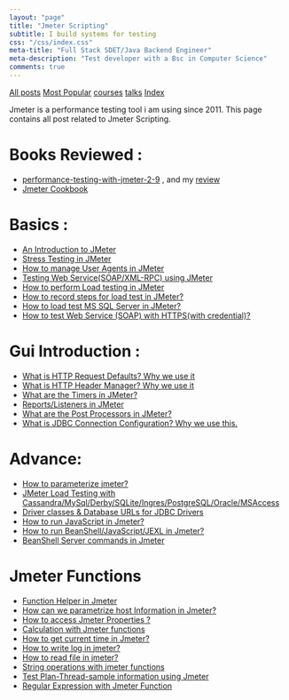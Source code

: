 ```yaml
---
layout: "page"
title: "Jmeter Scripting"
subtitle: I build systems for testing
css: "/css/index.css"
meta-title: "Full Stack SDET/Java Backend Engineer"
meta-description: "Test developer with a Bsc in Computer Science"
comments: true
---
```

<div class="list-filters">
    <a href="/" class="list-filter filter-selected">All posts</a>
    <a href="/popular" class="list-filter">Most Popular</a>
    <a href="/courses" class="list-filter">courses</a>
	<a href="/talks" class="list-filter">talks</a>
    <a href="/tags" class="list-filter">Index</a>
</div>

Jmeter is a performance testing tool i am using since 2011. This page contains all post related to Jmeter Scripting.

# Books Reviewed : 
- [performance-testing-with-jmeter-2-9](https://www.packtpub.com/application-development/performance-testing-jmeter-29) , and my [review](https://shantonusarker.blogspot.com/2013/09/Performance-Testing-With-JMeter-2.9-Review.html)
- [Jmeter Cookbook](https://www.packtpub.com/application-development/jmeter-cookbook)

# Basics :
- [An Introduction to JMeter](http://shantonusarker.blogspot.com/2012/10/an-introduction-to-jmeter-free-web.html)
- [Stress Testing in JMeter](http://shantonusarker.blogspot.com/2012/10/stress-testing-in-jmeter.html)
- [How to manage User Agents in JMeter](http://shantonusarker.blogspot.com/2012/12/how-to-manage-user-agents-in-jmeter.html)
- [Testing Web Service(SOAP/XML-RPC) using JMeter](http://shantonusarker.blogspot.com/2012/11/testing-web-servicesoapxml-rpc-using.html)
- [How to perform Load testing in JMeter](http://shantonusarker.blogspot.com/2013/01/how-to-perform-load-testing-in-jmeter.html)
- [How to record steps for load test in JMeter?](http://shantonusarker.blogspot.com/2013/01/how-to-record-steps-for-load-test-in.html)
- [How to load test MS SQL Server in JMeter?](http://shantonusarker.blogspot.com/2013/01/how-to-load-test-sql-server-database-in.html)
- [How to test Web Service (SOAP) with HTTPS(with credential)?](http://shantonusarker.blogspot.com/2013/04/jmeter-tips-and-tricks-part-2.html)

# Gui Introduction :
- [What is HTTP Request Defaults? Why we use it](http://shantonusarker.blogspot.com/2013/01/what-is-http-request-defaults-why-we.html)
- [What is HTTP Header Manager? Why we use it](http://shantonusarker.blogspot.com/2013/01/what-is-http-header-manager-why-we-use.html)
- [What are the Timers in JMeter?](http://shantonusarker.blogspot.com/2013/02/what-are-timers-in-jmeter.html)
- [Reports/Listeners in JMeter](http://shantonusarker.blogspot.com/2013/02/what-are-reportslisteners-in-jmeter-why.html)
- [What are the Post Processors in JMeter?](http://shantonusarker.blogspot.com/2013/04/what-are-post-processors-in-jmeter.html)
- [What is JDBC Connection Configuration? Why we use this.](http://shantonusarker.blogspot.com/2013/01/what-is-jdbc-connection-configuration.html)

# Advance: 
- [How to parameterize jmeter?](http://shantonusarker.blogspot.com/2013/04/how-to-parameterize-jmeter.html)
- [JMeter Load Testing with Cassandra/MySql/Derby/SQLite/Ingres/PostgreSQL/Oracle/MSAccess](http://shantonusarker.blogspot.com/2013/01/jmeter-load-testing-with.html)
- [Driver classes & Database URLs for JDBC Drivers](http://shantonusarker.blogspot.com/2013/01/driver-classes-database-urls-for-jdbc.html)
- [How to run JavaScript in Jmeter?](http://shantonusarker.blogspot.com/2015/07/javascript-in-jmeter-bsf-jsr223.html)
- [How to run BeanShell/JavaScript/JEXL in Jmeter?](http://shantonusarker.blogspot.com/2013/05/how-to-run-beanshelljavascriptjexl-in.html)
- [BeanShell Server commands in Jmeter](http://shantonusarker.blogspot.com/2013/01/beanshell-server-commands-in-jmeter.html)

# Jmeter Functions 
- [Function Helper in Jmeter](http://shantonusarker.blogspot.com/2013/05/function-helper-in-jmeter.html)
- [How can we parametrize host Information in Jmeter?](http://shantonusarker.blogspot.com/2013/05/how-can-we-parametrize-host-information.html)
- [How to access Jmeter Properties ?](http://shantonusarker.blogspot.com/2013/05/how-to-get-jmeter-properties.html)
- [Calculation with Jmeter functions](http://shantonusarker.blogspot.com/2013/05/calculation-with-jmeter-functions.html)
- [How to get current time in Jmeter?](http://shantonusarker.blogspot.com/2013/05/how-to-get-current-time-in-jmeter.html)
- [How to write log in jmeter?](http://shantonusarker.blogspot.com/2013/05/how-to-write-log-in-jmeter.html)
- [How to read file in jmeter?](http://shantonusarker.blogspot.com/2013/05/how-to-read-file-in-jmeter.html)
- [String operations with jmeter functions](http://shantonusarker.blogspot.com/2013/05/string-operations-with-jmeter-functions.html)
- [Test Plan-Thread-sample information using Jmeter](http://shantonusarker.blogspot.com/2013/05/test-plan-thread-sample-information.html)
- [Regular Expression with Jmeter Function](http://shantonusarker.blogspot.com/2013/05/regular-expression-with-jmeter-function.html)
